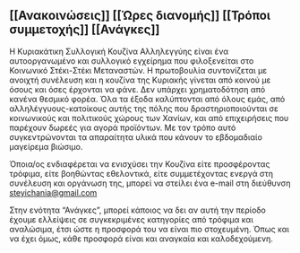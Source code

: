  **[[Ανακοινώσεις]]** **[[Ώρες διανομής]]**  **[[Τρόποι συμμετοχής]]**   **[[Ανάγκες]]**
 ----------------------------------------------------------------

Η Κυριακάτικη Συλλογική Κουζίνα Αλληλεγγύης είναι ένα αυτοοργανωμένο και
συλλογικό εγχείρημα που φιλοξενείται στο Κοινωνικό Στέκι-Στέκι Μεταναστών. Η
πρωτοβουλία συντονίζεται με ανοιχτή συνέλευση και η κουζίνα της Κυριακής γίνεται
από κοινού με όσους και όσες έρχονται να φάνε. Δεν υπάρχει χρηματοδότηση από
κανένα θεσμικό φορέα. Όλα τα έξοδα καλύπτονται από όλους εμάς, από
αλληλέγγυους-κατοίκους αυτής της πόλης που δραστηριοποιούνται σε κοινωνικούς
και πολιτικούς χώρους των Χανίων, και από επιχειρήσεις που παρέχουν δωρεές για
αγορά προϊόντων. Με τον τρόπο αυτό συγκεντρώνονται τα απαραίτητα υλικά που
κάνουν το εβδομαδιαίο μαγείρεμα βιώσιμο.

Όποια/ος ενδιαφέρεται να ενισχύσει την Κουζίνα είτε προσφέροντας τρόφιμα, είτε
βοηθώντας εθελοντικά, είτε συμμετέχοντας ενεργά στη συνέλευση και οργάνωση της,
μπορεί να στείλει ένα e-mail στη διεύθυνση steyichania@gmail.com

Στην ενότητα “Ανάγκες”, μπορεί κάποιος να δει αν αυτή την περίοδο έχουμε ελλείψεις
σε συγκεκριμένες κατηγορίες από τρόφιμα και αναλώσιμα, έτσι ώστε η προσφορά
του να είναι πιο στοχευμένη. Όπως και να έχει όμως, κάθε προσφορά είναι και
αναγκαία και καλοδεχούμενη.
